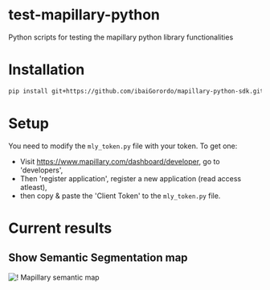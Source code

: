 # test-mapillary-python
 Python scripts for testing the mapillary python library functionalities

# Installation
```bash
pip install git+https://github.com/ibaiGorordo/mapillary-python-sdk.git
```

# Setup
You need to modify the `mly_token.py` file with your token. To get one:
- Visit https://www.mapillary.com/dashboard/developer, go to 'developers',
- Then 'register application', register a new application (read access atleast),
- then copy & paste the 'Client Token' to the `mly_token.py` file.

# Current results

## Show Semantic Segmentation map
![! Mapillary semantic map](https://github.com/ibaiGorordo/test-mapillary-python/blob/main/doc/img/combined_img.png)
